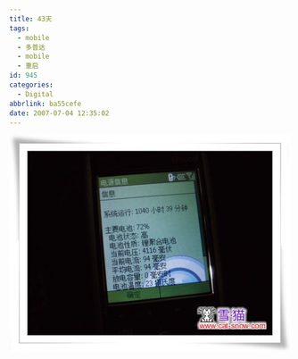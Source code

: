 ```yaml
---
title: 43天
tags:
  - mobile
  - 多普达
  - mobile
  - 重启
id: 945
categories:
  - Digital
abbrlink: ba55cefe
date: 2007-07-04 12:35:02
---
```


![多普达](/images/2007/07/04_200707041235083023_12756.jpg)